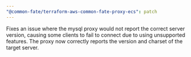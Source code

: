 ```yaml
---
"@common-fate/terraform-aws-common-fate-proxy-ecs": patch
---
```


Fixes an issue where the mysql proxy would not report the correct server version, causing some clients to fail to connect due to using unsupported features. The proxy now correctly reports the version and charset of the target server.
